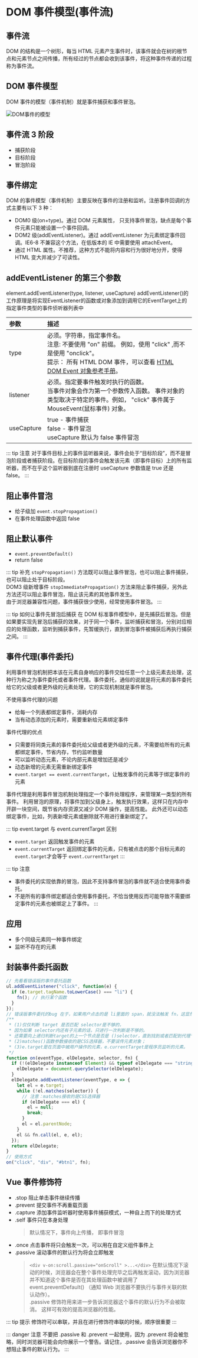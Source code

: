 # DOM 事件模型(事件流)

## 事件流

DOM 的结构是一个树形，每当 HTML 元素产生事件时，该事件就会在树的根节点和元素节点之间传播，所有经过的节点都会收到该事件，将这种事件传递的过程称为事件流。

## DOM 事件模型

DOM 事件的模型（事件机制）就是事件捕获和事件冒泡。

![DOM事件的模型](/blog/images/javascript/DOM事件模型.png)

## 事件流 3 阶段

- 捕获阶段
- 目标阶段
- 冒泡阶段

## 事件绑定

DOM 的事件模型（事件机制）主要反映在事件的注册和监听。注册事件回调的方式主要有以下 3 种：

- DOM0 级(on+type)。通过 DOM 元素属性， 只支持事件冒泡，缺点是每个事件元素只能被设置一个事件回调。
- DOM2 级(addEventListener)。通过 addEventListener 为元素绑定事件回调。IE6-8 不兼容这个方法，在低版本的 IE 中需要使用 attachEvent。
- 通过 HTML 属性。不推荐，这种方式不能将内容和行为很好地分开，使得 HTML 变大并减少了可读性。

## addEventListener 的第三个参数

element.addEventListener(type, listener, useCapture) addEventListener()的工作原理是将实现EventListener的函数或对象添加到调用它的EventTarget上的指定事件类型的事件侦听器列表中

|参数|描述|
| :---- | :---- |
|type| 必须。字符串，指定事件名。<br> 注意: 不要使用 "on" 前缀。 例如，使用 "click" ,而不是使用 "onclick"。<br> 提示： 所有 HTML DOM 事件，可以查看 [HTML DOM Event 对象参考手册](https://www.runoob.com/jsref/dom-obj-event.html)。 |
|listener|必须。指定要事件触发时执行的函数。<br>当事件对象会作为第一个参数传入函数。 事件对象的类型取决于特定的事件。例如， "click" 事件属于 MouseEvent(鼠标事件) 对象。 |
|useCapture|true - 事件捕获 <br> false - 事件冒泡 <br> useCapture 默认为 false 事件冒泡  |

::: tip 注意
对于事件目标上的事件监听器来说，事件会处于“目标阶段”，而不是冒泡阶段或者捕获阶段。在目标阶段的事件会触发该元素（即事件目标）上的所有监听器，而不在乎这个监听器到底在注册时 useCapture 参数值是 true 还是 false。
:::

## 阻止事件冒泡

- 给子级加 `event.stopPropagation()`
- 在事件处理函数中返回 false

## 阻止默认事件

- `event.preventDefault()`
- return false

::: tip 补充
`stopPropagation()` 方法既可以阻止事件冒泡，也可以阻止事件捕获，也可以阻止处于目标阶段。<br>
DOM3 级新增事件 `stopImmediatePropagation()` 方法来阻止事件捕获，另外此方法还可以阻止事件冒泡，阻止该元素的其他事件发生。<br>
由于浏览器兼容性问题，事件捕获很少使用，经常使用事件冒泡。
:::

::: tip 如何让事件先冒泡后捕获
在 DOM 标准事件模型中，是先捕获后冒泡。但是如果要实现先冒泡后捕获的效果，对于同一个事件，监听捕获和冒泡，分别对应相应的处理函数，监听到捕获事件，先暂缓执行，直到冒泡事件被捕获后再执行捕获之间。
:::

## 事件代理(事件委托)

利用事件冒泡机制把本该在元素自身响应的事件交给任意一个上级元素去处理，这种行为称之为事件委托或者事件代理。事件委托，通俗的说就是将元素的事件委托给它的父级或者更外级的元素处理，它的实现机制就是事件冒泡。

不使用事件代理的问题

- 给每一个列表都绑定事件，消耗内存
- 当有动态添加的元素时，需要重新给元素绑定事件

事件代理的优点

- 只需要将同类元素的事件委托给父级或者更外级的元素，不需要给所有的元素都绑定事件，节省内存，节约监听数量
- 可以监听动态元素，不论内部元素是增加还是减少
- 动态新增的元素无需重新绑定事件
- `event.target == event.currentTarget`，让触发事件的元素等于绑定事件的元素

事件代理是利用事件冒泡机制处理指定一个事件处理程序，来管理某一类型的所有事件。
利用冒泡的原理，将事件加到父级身上，触发执行效果，这样只在内存中开辟一块空间，既节省内存资源又减少 DOM 操作，提高性能。
此外还可以动态绑定事件，比如，列表新增元素或删除就不用进行重新绑定了。

::: tip event.target 与 event.currentTarget 区别

- `event.target` 返回触发事件的元素
- `event.currentTarget` 返回绑定事件的元素，只有被点击的那个目标元素的 `event.target`才会等于 `event.currentTarget`
  :::

::: tip 注意

- 事件委托的实现依靠的冒泡，因此不支持事件冒泡的事件就不适合使用事件委托。
- 不是所有的事件绑定都适合使用事件委托，不恰当使用反而可能导致不需要绑定事件的元素也被绑定上了事件。
  :::

## 应用

- 多个同级元素同一种事件绑定
- 监听不存在的元素

## 封装事件委托函数

```javascript
// 先看看错误版的事件委托函数
ul.addEventListener("click", function(e) {
  if (e.target.tagName.toLowerCase() === "li") {
    fn(); // 执行某个函数
  }
});
// 错误版事件委托的bug 在于，如果用户点击的是 li里面的 span，就没法触发 fn，这显然不对。正确的如下(封装后的)：
/**
 * (1)仅仅判断 target 是否匹配 selector是不够的，
 * 因为如果 selector内还有子元素的话，只进行一次判断是不够的。
 * 还需要向上递归判断target的上一个节点是否是 ()selector，直到找到或者匹配到代理节点后结束匹配；
 * (2)matches()函数参数接收的是CSS选择器，不要误传元素对象；
 * (3)e.target是在页面中被用户操作的元素，e.currentTarget是程序员监听的元素。
 */
function on(eventType, elDelegate, selector, fn) {
  if (!(elDelegate instanceof Element) && typeof elDelegate === "string") {
    elDelegate = document.querySelector(elDelegate);
  }
  elDelegate.addEventListener(eventType, e => {
    let el = e.target;
    while (!el.matches(selector)) {
      // 注意：matches接收的是CSS选择器
      if (elDelegate === el) {
        el = null;
        break;
      }
      el = el.parentNode;
    }
    el && fn.call(el, e, el);
  });
  return elDelegate;
}
// 使用方式
on("click", "div", "#btn1", fn);
```

## Vue 事件修饰符

- .stop 阻止单击事件继续传播
- .prevent 提交事件不再重载页面
- .capture 添加事件监听器时使用事件捕获模式，一种自上而下的处理方式
- .self 事件只在本身处理
  > 默认情况下，事件向上传播， 即事件冒泡
- .once 点击事件将只会触发一次，可以用在自定义组件事件上
- .passive 滚动事件的默认行为将会立即触发
  > `<div v-on:scroll.passive="onScroll" >...</div>`
  > 在默认情况下滚动的时候，浏览器会在整个事件处理完毕之后再触发滚动，因为浏览器并不知道这个事件是否在其处理函数中被调用了 event.preventDefault() （通知 Web 浏览器不要执行与事件关联的默认动作）。<br>
  > .passive 修饰符用来进一步告诉浏览器这个事件的默认行为不会被取消。 这样可有效的提高浏览器的性能。

::: tip 提示
修饰符可以串联，并且在进行修饰符串联的时候，顺序很重要
:::

::: danger 注意
不要把 .passive 和 .prevent 一起使用，因为 .prevent 将会被忽略，同时浏览器可能会向你展示一个警告。请记住，.passive 会告诉浏览器你不想阻止事件的默认行为。
:::
